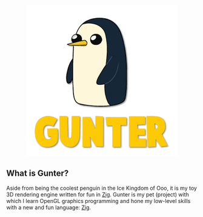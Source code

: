 <p align="center">
  <img src="gunter.png" />
</p>

## What is Gunter?
Aside from being the coolest penguin in the Ice Kingdom of Ooo, it is my toy 3D
rendering engine written for fun in [Zig](https://ziglang.org/). Gunter is my pet
(project) with which I learn OpenGL graphics programming and hone my low-level skills
with a new and fun language: [Zig](https://ziglang.org/).
